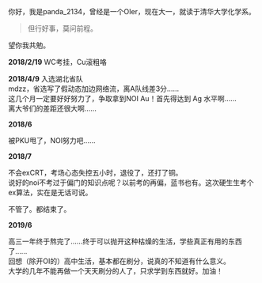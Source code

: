 你好，我是panda\_2134，曾经是一个OIer，现在大一，就读于清华大学化学系。

>  但行好事，莫问前程。

望你我共勉。



**2018/2/19**
WC考挂，Cu滚粗咯   

**2018/4/9**
入选湖北省队  
mdzz，省选写了假动态加边网络流，离A队线差3分……   
这几个月一定要好好努力了，争取拿到NOI Au！首先得达到 Ag 水平啊……  
离大爷们的差距还很大啊……

**2018/6**

被PKU甩了，NOI努力吧……

**2018/7**

不会exCRT，考场心态失控五小时，退役了，还打了铜。    
说好的noi不考过于偏门的知识点呢？以前考的再偏，蓝书也有。这次硬生生考个ex算法，实在是无话可说。

不管了。都结束了。

**2019/6**

高三一年终于熬完了……终于可以抛开这种枯燥的生活，学些真正有用的东西了……    
回想（除开OI的）高中生活，基本都在刷分，说真的不知道有什么意义。    
大学的几年不能再做一个天天刷分的人了，只求学到东西就好。加油！
